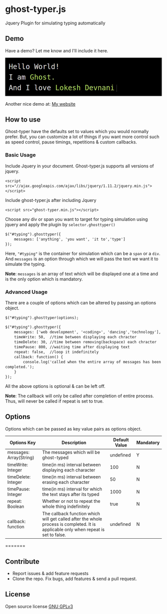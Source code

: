 # ghost-typer.js
Jquery Plugin for simulating typing automatically

## Demo
Have a demo? Let me know and I'll include it here.

![Ghost Typing](ghost.gif)

Another nice demo at: [My website](https://lokeshd.com)

## How to use
Ghost-typer have the defaults set to values which you would normally prefer. But, you can customize a lot of things if you want more control such as speed control, pause timings, repetitions & custom callbacks.

### Basic Usage

Include Jquery in your document. Ghost-typer.js supports all versions of jquery.
```
<script src="//ajax.googleapis.com/ajax/libs/jquery/1.11.2/jquery.min.js"></script>
```
Include ghost-typer.js after including Jquery
```
<script src="ghost-typer.min.js"></script>
```
Choose any div or span you want to target for typing simulation using jquery and apply the plugin by `selector.ghosttyper()`
```
$("#typing").ghosttyper({
    messages: ['anything', 'you want', 'it to','type']
});
```
Here, `"#typing"` is the container for simulation which can be a `span` or a `div`.
And `messages` is an option through which we will pass the text we want it to simulate the typing.

**Note**: `messages` is an array of text which will be displayed one at a time and is the only option which is mandatory.

### Advanced Usage
There are a couple of options which can be altered by passing an options object.

```
$("#typing").ghosttyper(options);
```
```
$("#typing").ghosttyper({
    messages: ['web development', '<coding>', 'dancing','technology'],
    timeWrite: 50,  //time between displaying each chracter
    timeDelete: 30, //time between removing(backspace) each chracter
    timePause: 800, //waiting time after displaying text
    repeat: false,  //loop it indefinitely
    callback: function() {
        console.log('called when the entire array of messages has been completed.');
    }
});
```
All the above options is optional & can be left off.

**Note**: The callback will only be called after completion of entire process. Thus, will never be called if repeat is set to true.

## Options

Options which can be passed as key value pairs as options object.

| Options Key             | Description                                                                                                                          | Default Value | Mandatory |
|-------------------------|--------------------------------------------------------------------------------------------------------------------------------------|---------------|-----------|
| messages: Array(String) | The messages which will be ghost-typed                                                                                               | undefined     | Y         |
| timeWrite: Integer      | time(in ms) interval between displaying each character                                                                               | 100           | N         |
| timeDelete: Integer     | time(in ms) interval between erasing each character                                                                                  | 50            | N         |
| timePause: Integer      | time(in ms) interval for which the text stays after its typed                                                                        | 1000          | N         |
| repeat: Boolean         | Whether or not to repeat the whole thing indefinitely                                                                                | true          | N         |
| callback: function      | The callback function which will get called after the whole process is completed. It is applicable only when repeat is set to false. | undefined     | N         |
=======

## Contribute
+ Report issues & add feature requests
+ Clone the repo. Fix bugs, add features & send a pull request.

## License
Open source license [GNU GPLv3](LICENSE)
